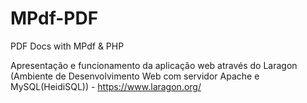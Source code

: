 # MPdf-PDF

PDF Docs with MPdf &amp; PHP

Apresentação e funcionamento da aplicação web através do Laragon (Ambiente de Desenvolvimento Web com servidor Apache e MySQL(HeidiSQL)) - https://www.laragon.org/

